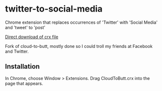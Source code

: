 twitter-to-social-media
=============

Chrome extension that replaces occurrences of 'Twitter' with 'Social Media' and 'tweet' to 'post'

[Direct download of crx file](https://github.com/DanieleSalatti/twitter-to-social-media/raw/master/Twitter2SocialMedia.crx)

Fork of cloud-to-butt, mostly done so I could troll my friends at Facebook and Twitter.

Installation
------------

In Chrome, choose Window > Extensions.  Drag CloudToButt.crx into the page that appears.
